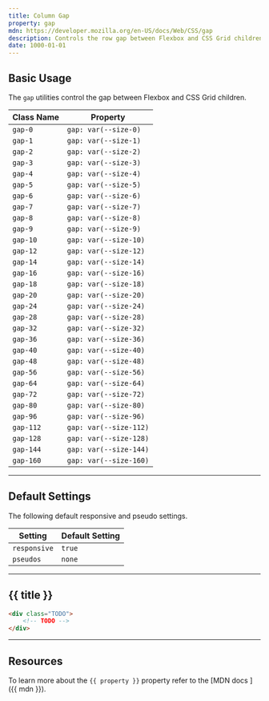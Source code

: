 ```yaml
---
title: Column Gap
property: gap
mdn: https://developer.mozilla.org/en-US/docs/Web/CSS/gap
description: Controls the row gap between Flexbox and CSS Grid children
date: 1000-01-01
---
```


## Basic Usage

The `gap` utilities control the gap between Flexbox and CSS Grid children.

| Class Name | Property               |
| ---------- | ---------------------- |
| `gap-0`    | `gap: var(--size-0)`   |
| `gap-1`    | `gap: var(--size-1)`   |
| `gap-2`    | `gap: var(--size-2)`   |
| `gap-3`    | `gap: var(--size-3)`   |
| `gap-4`    | `gap: var(--size-4)`   |
| `gap-5`    | `gap: var(--size-5)`   |
| `gap-6`    | `gap: var(--size-6)`   |
| `gap-7`    | `gap: var(--size-7)`   |
| `gap-8`    | `gap: var(--size-8)`   |
| `gap-9`    | `gap: var(--size-9)`   |
| `gap-10`   | `gap: var(--size-10)`  |
| `gap-12`   | `gap: var(--size-12)`  |
| `gap-14`   | `gap: var(--size-14)`  |
| `gap-16`   | `gap: var(--size-16)`  |
| `gap-18`   | `gap: var(--size-18)`  |
| `gap-20`   | `gap: var(--size-20)`  |
| `gap-24`   | `gap: var(--size-24)`  |
| `gap-28`   | `gap: var(--size-28)`  |
| `gap-32`   | `gap: var(--size-32)`  |
| `gap-36`   | `gap: var(--size-36)`  |
| `gap-40`   | `gap: var(--size-40)`  |
| `gap-48`   | `gap: var(--size-48)`  |
| `gap-56`   | `gap: var(--size-56)`  |
| `gap-64`   | `gap: var(--size-64)`  |
| `gap-72`   | `gap: var(--size-72)`  |
| `gap-80`   | `gap: var(--size-80)`  |
| `gap-96`   | `gap: var(--size-96)`  |
| `gap-112`  | `gap: var(--size-112)` |
| `gap-128`  | `gap: var(--size-128)` |
| `gap-144`  | `gap: var(--size-144)` |
| `gap-160`  | `gap: var(--size-160)` |

---

## Default Settings

The following default responsive and pseudo settings.

| Setting      | Default Setting |
| ------------ | --------------- |
| `responsive` | `true`          |
| `pseudos`    | `none`          |

---

## {{ title }}

<div class="bg-silver-200 p-20 h-256 radius-md flex flex-wrap align-content-center">
  <!-- ... -->
</div>

```html
<div class="TODO">
	<!-- TODO -->
</div>
```

---

## Resources

To learn more about the `{{ property }}` property refer to the [MDN docs <i class="far fa-external-link ml-6"></i>]({{ mdn }}).
